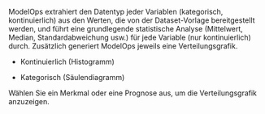 ModelOps extrahiert den Datentyp jeder Variablen (kategorisch, kontinuierlich) aus den Werten, die von der Dataset-Vorlage bereitgestellt werden, und führt eine grundlegende statistische Analyse (Mittelwert, Median, Standardabweichung usw.) für jede Variable (nur kontinuierlich) durch. Zusätzlich generiert ModelOps jeweils eine Verteilungsgrafik.

-   Kontinuierlich (Histogramm)

-   Kategorisch (Säulendiagramm)

Wählen Sie ein Merkmal oder eine Prognose aus, um die Verteilungsgrafik anzuzeigen.
